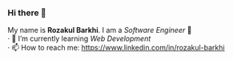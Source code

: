 ### Hi there 👋
My name is **Rozakul Barkhi**. I am a _Software Engineer_ 🥶 <br />
· 🌱 I’m currently learning _Web Development_ <br />
· 📫 How to reach me: https://www.linkedin.com/in/rozakul-barkhi

<div align="center">
<!--START_SECTION:waka-->
<!--END_SECTION:waka-->
</div>
